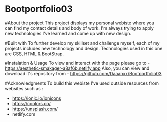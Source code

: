 # Bootportfolio03


#About the project
This project displays my personal webiste where you can find my contact details and body of work.
I'm always trying to apply new technologies I've learned and come up with new design.

#Built with
To further develop my skillset and challenge myself, each of my projects includes new technology and design.
Technologies used in this one are CSS, HTML & BootStrap.

#Instalation & Usage
To view and interact with the page please go to -  https://aesthetic-smakager-a8af6b.netlify.app
Also, you can view and download it's repository from - https://github.com/Daaanxx/Bootportfolio03

#Acknowledgments
To build this webiste I've used outside resources from websites such as :
- https://ionic.io/ionicons
- https://coolors.co/
- https://unsplash.com/
- netlify.com
